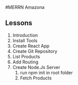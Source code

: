 #MERRN Amazona

## Lessons

1.  Introduction
2.  Install Tools
3.  Create React App
4.  Create Git Repository
5.  List Products
6.  Add Routing
7.  Create Node.Js Server
    1. run npm init in root folder
    2. Fetch Products
